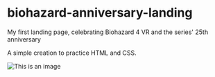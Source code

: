 # biohazard-anniversary-landing

My first landing page, celebrating Biohazard 4 VR and the series' 25th anniversary

A simple creation to practice HTML and CSS.

![This is an image](https://repository-images.githubusercontent.com/433868038/4b8f6e02-cfb9-437b-a01d-254a9f6bb22c)
